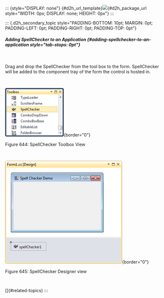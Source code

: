 ::: {style="DISPLAY: none"}
[](ms-xhelp:///?Id=d2h_url_template){#d2h_url_template}![](!package_url!){#d2h_package_url style="WIDTH: 0px; DISPLAY: none; HEIGHT: 0px"}
:::

::: {.d2h_secondary_topic style="PADDING-BOTTOM: 10pt; MARGIN: 0pt; PADDING-LEFT: 0pt; PADDING-RIGHT: 0pt; PADDING-TOP: 0pt"}
##### Adding SpellChecker to an Application {#adding-spellchecker-to-an-application style="tab-stops: 0pt"}

 

Drag and drop the SpellChecker from the tool box to the form. SpellChecker will be added to the component tray of the form the control is hosted in.

 

![Description: G:\\UG SpellChecker\\Snaps\\ToolBox.png](ImagesExt/image76_633.jpg){border="0"}

Figure 644: SpellChecker Toolbox View

 

![Description: G:\\UG SpellChecker\\Snaps\\Designer.png](ImagesExt/image76_634.png){border="0"}

Figure 645: SpellChecker Designer view

 

[]{#related-topics}
:::

